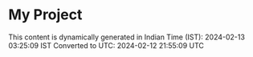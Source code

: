 # My Project

This content is dynamically generated in Indian Time (IST): 2024-02-13 03:25:09 IST
Converted to UTC: 2024-02-12 21:55:09 UTC
